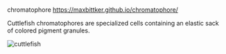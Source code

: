 #
chromatophore
https://maxbittker.github.io/chromatophore/

Cuttlefish chromatophores are specialized cells containing an elastic sack of colored pigment granules. 

![cuttlefish](https://media2.giphy.com/media/Q4CVs6ungrxvO/giphy.gif)
